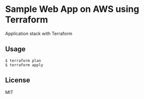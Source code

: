 # Sample Web App on AWS using Terraform
Application stack with Terraform

## Usage
```
$ terraform plan
$ terraform apply
```

## License

MIT

